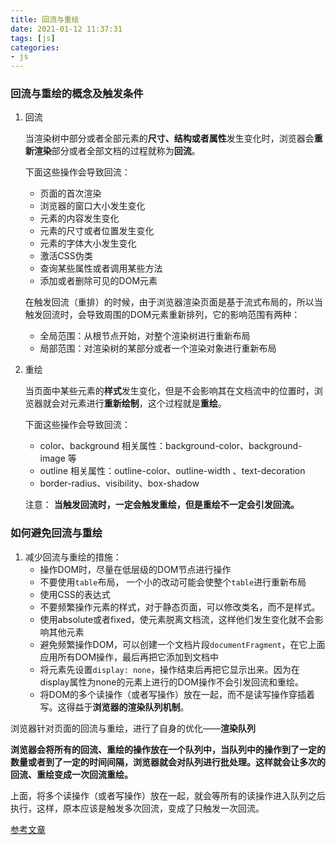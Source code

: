 ```yaml
---
title: 回流与重绘
date: 2021-01-12 11:37:31
tags: [js]
categories: 
- js
---
```


### 回流与重绘的概念及触发条件

1. 回流

   当渲染树中部分或者全部元素的**尺寸、结构或者属性**发生变化时，浏览器会**重新渲染**部分或者全部文档的过程就称为**回流**。 

   下面这些操作会导致回流：

   - 页面的首次渲染
   - 浏览器的窗口大小发生变化
   - 元素的内容发生变化
   - 元素的尺寸或者位置发生变化
   - 元素的字体大小发生变化
   - 激活CSS伪类
   - 查询某些属性或者调用某些方法
   - 添加或者删除可见的DOM元素

   在触发回流（重排）的时候，由于浏览器渲染页面是基于流式布局的，所以当触发回流时，会导致周围的DOM元素重新排列，它的影响范围有两种：

   - 全局范围：从根节点开始，对整个渲染树进行重新布局
   - 局部范围：对渲染树的某部分或者一个渲染对象进行重新布局

2. 重绘

   当页面中某些元素的**样式**发生变化，但是不会影响其在文档流中的位置时，浏览器就会对元素进行**重新绘制**，这个过程就是**重绘**。

   下面这些操作会导致回流：

   - color、background 相关属性：background-color、background-image 等
   - outline 相关属性：outline-color、outline-width 、text-decoration
   - border-radius、visibility、box-shadow

   注意： **当触发回流时，一定会触发重绘，但是重绘不一定会引发回流。**

### 如何避免回流与重绘

1. 减少回流与重绘的措施：
   + 操作DOM时，尽量在低层级的DOM节点进行操作
   + 不要使用`table`布局， 一个小的改动可能会使整个`table`进行重新布局
   + 使用CSS的表达式
   + 不要频繁操作元素的样式，对于静态页面，可以修改类名，而不是样式。
   + 使用absolute或者fixed，使元素脱离文档流，这样他们发生变化就不会影响其他元素
   + 避免频繁操作DOM，可以创建一个文档片段`documentFragment`，在它上面应用所有DOM操作，最后再把它添加到文档中
   + 将元素先设置`display: none`，操作结束后再把它显示出来。因为在display属性为none的元素上进行的DOM操作不会引发回流和重绘。
   + 将DOM的多个读操作（或者写操作）放在一起，而不是读写操作穿插着写。这得益于**浏览器的渲染队列机制**。

浏览器针对页面的回流与重绘，进行了自身的优化——**渲染队列**

**浏览器会将所有的回流、重绘的操作放在一个队列中，当队列中的操作到了一定的数量或者到了一定的时间间隔，浏览器就会对队列进行批处理。这样就会让多次的回流、重绘变成一次回流重绘。**

上面，将多个读操作（或者写操作）放在一起，就会等所有的读操作进入队列之后执行，这样，原本应该是触发多次回流，变成了只触发一次回流。

[参考文章](https://blog.csdn.net/qq_36171287/article/details/99655688)